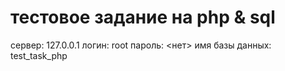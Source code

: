 # тестовое задание на php & sql

сервер: 127.0.0.1
логин: root
пароль: <нет>
имя базы данных: test_task_php
